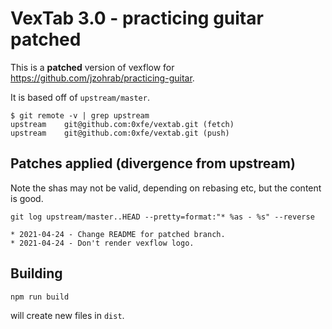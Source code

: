 # VexTab 3.0 - practicing guitar patched

This is a **patched** version of vexflow for https://github.com/jzohrab/practicing-guitar.

It is based off of `upstream/master`.

```
$ git remote -v | grep upstream
upstream	git@github.com:0xfe/vextab.git (fetch)
upstream	git@github.com:0xfe/vextab.git (push)
```

## Patches applied (divergence from upstream)

Note the shas may not be valid, depending on rebasing etc, but the content is good.

```
git log upstream/master..HEAD --pretty=format:"* %as - %s" --reverse
```

```
* 2021-04-24 - Change README for patched branch.
* 2021-04-24 - Don't render vexflow logo.
```


## Building

```
npm run build
```

will create new files in `dist`.